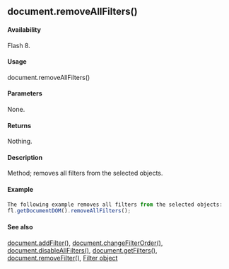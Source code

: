 ## document.removeAllFilters()

#### Availability

Flash 8.

#### Usage

document.removeAllFilters()

#### Parameters

None.

#### Returns

Nothing.

#### Description

Method; removes all filters from the selected objects.

#### Example

```javascript
The following example removes all filters from the selected objects:
fl.getDocumentDOM().removeAllFilters();

```
#### See also

[document.addFilter()](#!AdobeDocs/developers-animatesdk-docs/master/Document_object/documen3.md), [document.changeFilterOrder()](#!AdobeDocs/developers-animatesdk-docs/master/Document_object/docume29.md), [document.disableAllFilters()](#!AdobeDocs/developers-animatesdk-docs/master/Document_object/docume46.md), [document.getFilters()](#!AdobeDocs/developers-animatesdk-docs/master/Document_object/docume79.md), [document.removeFilter()](#!AdobeDocs/developers-animatesdk-docs/master/Document_object/docum270.md), [Filter object](#!AdobeDocs/developers-animatesdk-docs/master/Filter_object/filter_summary.md)
